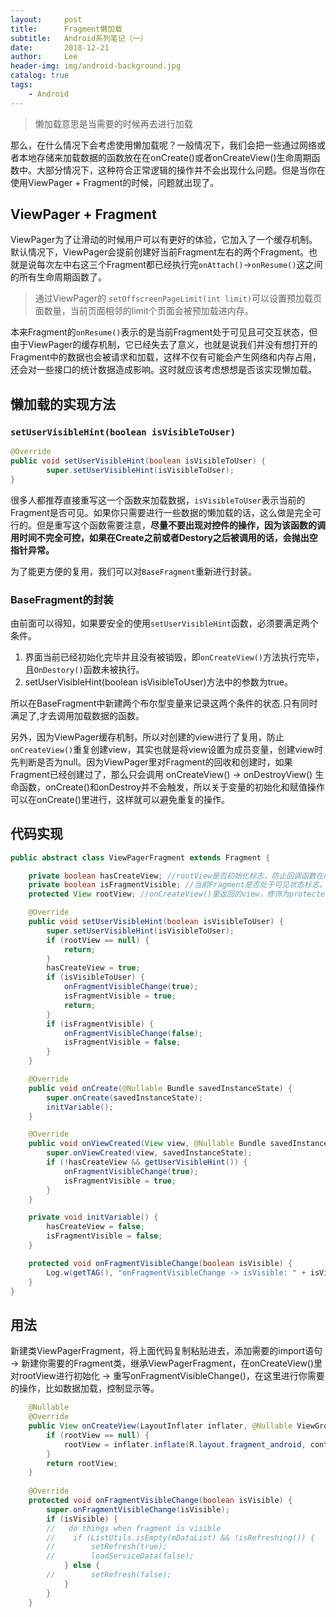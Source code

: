 ```yaml
---
layout:     post
title:      Fragment懒加载
subtitle:   Android系列笔记（一）
date:       2018-12-21
author:     Lee
header-img: img/android-background.jpg
catalog: true
tags:
    - Android
---
```


> 懒加载意思是当需要的时候再去进行加载

那么，在什么情况下会考虑使用懒加载呢？一般情况下，我们会把一些通过网络或者本地存储来加载数据的函数放在在onCreate()或者onCreateView()生命周期函数中。大部分情况下，这种符合正常逻辑的操作并不会出现什么问题。但是当你在使用ViewPager + Fragment的时候，问题就出现了。

## ViewPager + Fragment

ViewPager为了让滑动的时候用户可以有更好的体验，它加入了一个缓存机制。默认情况下，ViewPager会提前创建好当前Fragment左右的两个Fragment。也就是说每次左中右这三个Fragment都已经执行完`onAttach()`->`onResume()`这之间的所有生命周期函数了。

> 通过ViewPager的 `setOffscreenPageLimit(int limit)`可以设置预加载页面数量，当前页面相邻的limit个页面会被预加载进内存。

本来Fragment的`onResume()`表示的是当前Fragment处于可见且可交互状态，但由于ViewPager的缓存机制，它已经失去了意义，也就是说我们并没有想打开的Fragment中的数据也会被请求和加载，这样不仅有可能会产生网络和内存占用，还会对一些接口的统计数据造成影响。这时就应该考虑想想是否该实现懒加载。

## 懒加载的实现方法

### `setUserVisibleHint(boolean isVisibleToUser)`  

```java
@Override
public void setUserVisibleHint(boolean isVisibleToUser) {
        super.setUserVisibleHint(isVisibleToUser);    
}
```
很多人都推荐直接重写这一个函数来加载数据，`isVisibleToUser`表示当前的Fragment是否可见。如果你只需要进行一些数据的懒加载的话，这么做是完全可行的。但是重写这个函数需要注意，**尽量不要出现对控件的操作，因为该函数的调用时间不完全可控，如果在Create之前或者Destory之后被调用的话，会抛出空指针异常。**

为了能更方便的复用，我们可以对`BaseFragment`重新进行封装。

### BaseFragment的封装

由前面可以得知，如果要安全的使用`setUserVisibleHint`函数，必须要满足两个条件。
1. 界面当前已经初始化完毕并且没有被销毁，即`onCreateView()`方法执行完毕，且`OnDestory()`函数未被执行。
2. setUserVisibleHint(boolean isVisibleToUser)方法中的参数为true。

所以在BaseFragment中新建两个布尔型变量来记录这两个条件的状态.只有同时满足了,才去调用加载数据的函数。

另外，因为ViewPager缓存机制，所以对创建的view进行了复用，防止`onCreateView()`重复创建view，其实也就是将view设置为成员变量，创建view时先判断是否为null。因为ViewPager里对Fragment的回收和创建时，如果Fragment已经创建过了，那么只会调用 onCreateView() -> onDestroyView() 生命函数，onCreate()和onDestroy并不会触发，所以关于变量的初始化和赋值操作可以在onCreate()里进行，这样就可以避免重复的操作。

## 代码实现

``` java
public abstract class ViewPagerFragment extends Fragment {

    private boolean hasCreateView; //rootView是否初始化标志，防止回调函数在rootView为空的时候触发
    private boolean isFragmentVisible; //当前Fragment是否处于可见状态标志，防止因ViewPager的缓存机制而导致回调函数的触发
    protected View rootView; //onCreateView()里返回的view，修饰为protected,所以子类继承该类时，在onCreateView里必须对该变量进行初始化

    @Override
    public void setUserVisibleHint(boolean isVisibleToUser) {
        super.setUserVisibleHint(isVisibleToUser);
        if (rootView == null) {
            return;
        }
        hasCreateView = true;
        if (isVisibleToUser) {
            onFragmentVisibleChange(true);
            isFragmentVisible = true;
            return;
        }
        if (isFragmentVisible) {
            onFragmentVisibleChange(false);
            isFragmentVisible = false;
        }
    }

    @Override
    public void onCreate(@Nullable Bundle savedInstanceState) {
        super.onCreate(savedInstanceState);
        initVariable();
    }

    @Override
    public void onViewCreated(View view, @Nullable Bundle savedInstanceState) {
        super.onViewCreated(view, savedInstanceState);
        if (!hasCreateView && getUserVisibleHint()) {
            onFragmentVisibleChange(true);
            isFragmentVisible = true;
        }
    }

    private void initVariable() {
        hasCreateView = false;
        isFragmentVisible = false;
    }

    protected void onFragmentVisibleChange(boolean isVisible) {
        Log.w(getTAG(), "onFragmentVisibleChange -> isVisible: " + isVisible);
    }
}
```

## 用法

新建类ViewPagerFragment，将上面代码复制粘贴进去，添加需要的import语句 -> 新建你需要的Fragment类，继承ViewPagerFragment，在onCreateView()里对rootView进行初始化 -> 重写onFragmentVisibleChange()，在这里进行你需要的操作，比如数据加载，控制显示等。

```java
    @Nullable
    @Override
    public View onCreateView(LayoutInflater inflater, @Nullable ViewGroup container, @Nullable Bundle savedInstanceState) {
        if (rootView == null) {
            rootView = inflater.inflate(R.layout.fragment_android, container, false);
        }
        return rootView;
    } 
    
    @Override
    protected void onFragmentVisibleChange(boolean isVisible) {
        super.onFragmentVisibleChange(isVisible);
        if (isVisible) {
        //   do things when fragment is visible    
        //    if (ListUtils.isEmpty(mDataList) && !isRefreshing()) {
        //        setRefresh(true);
        //        loadServiceData(false);
            } else {
        //        setRefresh(false);
            }
        }
    }
 ```